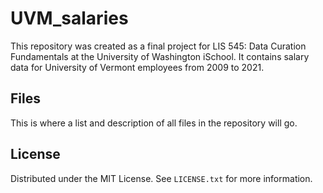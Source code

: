 # UVM_salaries

This repository was created as a final project for LIS 545: Data Curation Fundamentals at the University of Washington iSchool. It contains salary data for University of Vermont employees from 2009 to 2021.

## Files

This is where a list and description of all files in the repository will go.


## License

Distributed under the MIT License. See `LICENSE.txt` for more information.
